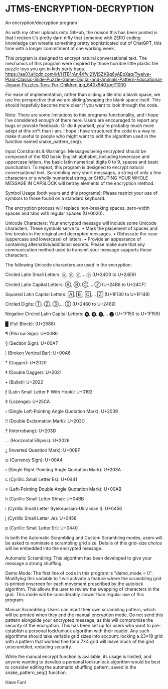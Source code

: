 # JTMS-ENCRYPTION-DECRYPTION
An encryption/decryption program

As with my other uploads onto GitHub, the reason this has been posted is that I reckon it's pretty darn nifty that someone with ZERO coding knowledge can wrestle something pretty sophisticated out of ChatGPT, this time with a longer commitment of one working week. 

This program is designed to encrypt natural conversational text.
The mechanics of this program were inspired by those horrible little plastic tile puzzle toys you get in kids party bags.
https://ae01.alicdn.com/kf/HTB1rAn4Xfvi21VjSZK9q6yAEpXaq/Twelve-Plaid-Classic-Slide-Puzzle-Game-Digital-and-Animals-Pattern-Educational-Jigsaw-Puzzles-Toys-For-Children.jpg_640x640.jpg?1000

For ease of implementation, rather than sliding a tile into a blank space, we use the perspective that we are sliding/swaping the blank space itself.
This should hopefully become more clear if you want to look through the code.


Note: There are some limitations to this programs functionality, and I hope I've considered enough of them here. Users are encouraged to report any bugs or provide feedback.
Or do it yourself, you're probably much more adept at this sh*t than I am. I hope I have structured the code in a way to make it useful to people who might want to edit the algorithm used in the function named snake_pattern_seq(). 


Input Constraints & Warnings: Messages being encrypted should be composed of the ISO basic English alphabet, including lowercase and uppercase letters, the basic latin numerical digits 0 to 9, spaces and basic punctuation. To repeat, this program is designed to encrypt natural conversational text.
Scrambling very short messages, a string of only a few characters or a wholly numerical string, or SHOUTING YOUR WHOLE MESSAGE IN CAPSLOCK will betray elements of the encryption method.


Symbol Usage (both yours and this programs): Please restrict your use of symbols to those found on a standard keyboard.

The encryption process will replace non-breaking spaces, zero-width spaces and tabs with regular spaces (U+0020).

Unicode Characters: Your encrypted message will include some Unicode characters. These symbols serve to:
• Mark the placement of spaces and line breaks in the original and decrypted messages.
• Obfuscate the case (uppercase and lowercase) of letters.
• Provide an appearance of containing alternative/additional secrets.
Please make sure that any communication method used to transmit your message supports these characters.


The following Unicode characters are used in the encryption:

Circled Latin Small Letters: ⓐ, ⓑ, ⓒ,... ⓩ (U+24D0 to U+24E9)

Circled Latin Capital Letters: Ⓐ, Ⓑ, Ⓒ,... Ⓩ (U+24B6 to U+24CF)

Squared Latin Capital Letters: 🄰, 🄱, 🄲,... 🅉 (U+1F130 to U+1F149)

Circled Digits: ①, ②, ③,... ⓪ (U+2460 to U+2469)

Negative Circled Latin Capital Letters: 🅐, 🅑, 🅒,... 🅙 (U+1F150 to U+1F159) 

█ (Full Block): (U+2588)

¶ (Pilcrow Sign): U+00B6 

§ (Section Sign): U+00A7

¦ (Broken Vertical Bar): U+00A6 

† (Dagger): U+2020

‡ (Double Dagger): U+2021

• (Bullet): U+2022

ƒ (Latin Small Letter F With Hook): U+0192 

◊ (Lozenge): U+25CA

‹ (Single Left-Pointing Angle Quotation Mark): U+2039 

‼ (Double Exclamation Mark): U+203C

‽ (Interrobang): U+203D 

… (Horizontal Ellipsis): U+2026

¿ (Inverted Question Mark): U+00BF 

¤ (Currency Sign): U+00A4

› (Single Right-Pointing Angle Quotation Mark): U+203A 

с (Cyrillic Small Letter Es): U+0441

« (Left-Pointing Double Angle Quotation Mark): U+00AB 

һ (Cyrillic Small Letter Shha): U+04BB

і (Cyrillic Small Letter Byelorussian-Ukrainian I): U+0456 

ј (Cyrillic Small Letter Je): U+0458

р (Cyrillic Small Letter Er): U+0440 


In both the Automatic Scrambling and Custom Scrambling modes, users will be asked to nominate a scrambling grid size.
Details of this grid-size choice will be embedded into the encrypted message.

Automatic Scrambling: This algorithm has been developed to give your message a strong shuffling.

Demo Mode: The first line of code in this program is "demo_mode = 0". Modifying this variable to 1 will activate a feature where the scrambling grid is printed onscreen for each movement prescribed by the autolock algorithm. This allows the user to review the swapping of characters in the grid. This mode will be considerably slower than regular use of this program.

Manual Scrambling: Users can input their own scrambling pattern, which will be printed when they end the manual encryption mode.
Do not send this pattern alongside your encrypted message, as this will compromise the security of the encryption.
This has been set up for users who want to pre-establish a personal lock/unlock algorithm with their reader.
Any such algorithms should take variable grid sizes into account:
locking a 23×19 grid with a pattern that worked fine for a 7×4 grid will leave much of the grid unscrambled, reducing security.

While the manual encrypt function is available, its usage is limited, and anyone wanting to develop a personal lock/unlock algorithm would be best to consider editing the automatic shuffling pattern, saved in the snake_pattern_seq() function. 

Have Fun!
